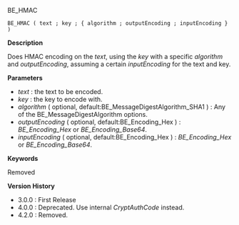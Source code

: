 BE_HMAC

    BE_HMAC ( text ; key ; { algorithm ; outputEncoding ; inputEncoding } ) 

**Description**  

Does HMAC encoding on the *text*, using the *key* with a specific *algorithm* and *outputEncoding*, assuming a certain *inputEncoding* for the text and key.

**Parameters**

* *text* : the text to be encoded.
* *key* : the key to encode with.
* *algorithm* ( optional, default:BE_MessageDigestAlgorithm_SHA1 ) : Any of the BE_MessageDigestAlgorithm options.
* *outputEncoding* ( optional, default:BE_Encoding_Hex ) : *BE_Encoding_Hex* or *BE_Encoding_Base64*.
* *inputEncoding* ( optional, default:BE_Encoding_Hex ) : *BE_Encoding_Hex* or *BE_Encoding_Base64*.

**Keywords**  

Removed

**Version History**

* 3.0.0 : First Release
* 4.0.0 : Deprecated. Use internal *CryptAuthCode* instead.
* 4.2.0 : Removed.

